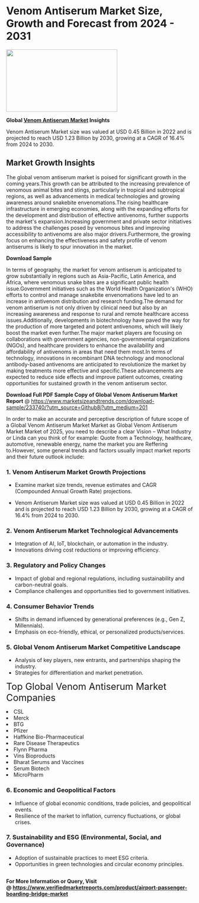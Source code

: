 <H1>Venom Antiserum Market Size, Growth and Forecast from 2024 - 2031</H1><img class="aligncenter size-medium wp-image-584254" src="https://thirdeyenews.in/wp-content/uploads/2024/09/Global-Market-Research-300x168.jpeg" alt="" width="300" height="168" /><p><strong>Global&nbsp;<a href="https://www.marketsizeandtrends.com/download-sample/233740/?utm_source=Github8j?utm_medium=201">Venom Antiserum Market</a> Insights</strong></p><p>Venom Antiserum Market size was valued at USD 0.45 Billion in 2022 and is projected to reach USD 1.23 Billion by 2030, growing at a CAGR of 16.4% from 2024 to 2030.</p><p><h2>Market Growth Insights</h2> <p>The global venom antiserum market is poised for significant growth in the coming years.This growth can be attributed to the increasing prevalence of venomous animal bites and stings, particularly in tropical and subtropical regions, as well as advancements in medical technologies and growing awareness around snakebite envenomations.The rising healthcare infrastructure in emerging economies, along with the expanding efforts for the development and distribution of effective antivenoms, further supports the market's expansion.Increasing government and private sector initiatives to address the challenges posed by venomous bites and improving accessibility to antivenoms are also major drivers.Furthermore, the growing focus on enhancing the effectiveness and safety profile of venom antiserums is likely to spur innovation in the market.</p> <p><strong>Download Sample</strong></p> <p>In terms of geography, the market for venom antiserum is anticipated to grow substantially in regions such as Asia-Pacific, Latin America, and Africa, where venomous snake bites are a significant public health issue.Government initiatives such as the World Health Organization's (WHO) efforts to control and manage snakebite envenomations have led to an increase in antivenom distribution and research funding.The demand for venom antiserum is not only driven by clinical need but also by an increasing awareness and response to rural and remote healthcare access issues.Additionally, developments in biotechnology have paved the way for the production of more targeted and potent antivenoms, which will likely boost the market even further.The major market players are focusing on collaborations with government agencies, non-governmental organizations (NGOs), and healthcare providers to enhance the availability and affordability of antivenoms in areas that need them most.In terms of technology, innovations in recombinant DNA technology and monoclonal antibody-based antivenoms are anticipated to revolutionize the market by making treatments more effective and specific.These advancements are expected to reduce side effects and improve patient outcomes, creating opportunities for sustained growth in the venom antiserum sector.<p><span class=""><strong>Download Full PDF Sample Copy of Global Venom Antiserum Market Report</strong> @ <a href="https://www.marketsizeandtrends.com/download-sample/233740/?utm_source=Github8j?utm_medium=201" target="_blank">https://www.marketsizeandtrends.com/download-sample/233740/?utm_source=Github8j?utm_medium=201</a></span></p><p>In order to make an accurate and perceptive description of future scope of a Global&nbsp;Venom Antiserum Market Market as Global&nbsp;Venom Antiserum Market Market of 2025, you need to describe a clear Vision &ndash; What Industry or Linda can you think of for example: Quote from a Technology, healthcare, automotive, renewable energy, name the market you are Reffering to.However, some general trends and factors usually impact market reports and their future outlook include:</p><h3>1.&nbsp;<strong>Venom Antiserum Market Growth Projections</strong></h3><ul><li>Examine market size trends, revenue estimates and CAGR (Compounded Annual Growth Rate) projections.</li><li><p>Venom Antiserum Market size was valued at USD 0.45 Billion in 2022 and is projected to reach USD 1.23 Billion by 2030, growing at a CAGR of 16.4% from 2024 to 2030.</p></li></ul><h3>2.&nbsp;<strong>Venom Antiserum Market Technological Advancements</strong></h3><ul><li>Integration of AI, IoT, blockchain, or automation in the industry.</li><li>Innovations driving cost reductions or improving efficiency.</li></ul><h3>3.&nbsp;<strong>Regulatory and Policy Changes</strong></h3><ul><li>Impact of global and regional regulations, including sustainability and carbon-neutral goals.</li><li>Compliance challenges and opportunities tied to government initiatives.</li></ul><h3>4.&nbsp;<strong>Consumer Behavior Trends</strong></h3><ul><li>Shifts in demand influenced by generational preferences (e.g., Gen Z, Millennials).</li><li>Emphasis on eco-friendly, ethical, or personalized products/services.</li></ul><h3>5.&nbsp;<strong>Global Venom Antiserum Market Competitive Landscape</strong></h3><ul><li>Analysis of key players, new entrants, and partnerships shaping the industry.</li><li>Strategies for differentiation and market penetration.</li></ul><p data-pm-slice="1 1 []"><span style="color: inherit; font-family: inherit; font-size: 25px;">Top Global Venom Antiserum Market Companies</span></p><div class="" data-test-id=""><p><li>CSL</li><li> Merck</li><li> BTG</li><li> Pfizer</li><li> Haffkine Bio-Pharmaceutical</li><li> Rare Disease Therapeutics</li><li> Flynn Pharma</li><li> Vins Bioproducts</li><li> Bharat Serums and Vaccines</li><li> Serum Biotech</li><li> MicroPharm</li></p></div><h3>6.&nbsp;<strong>Economic and Geopolitical Factors</strong></h3><ul><li>Influence of global economic conditions, trade policies, and geopolitical events.</li><li>Resilience of the market to inflation, currency fluctuations, or global crises.</li></ul><h3>7.&nbsp;<strong>Sustainability and ESG (Environmental, Social, and Governance)</strong></h3><ul><li>Adoption of sustainable practices to meet ESG criteria.</li><li>Opportunities in green technologies and circular economy principles.</li></ul><h2><strong style="font-size: 14px;">For More Information or Query, Visit @&nbsp;</strong><a style="background-color: #ffffff; font-size: 14px;" href="https://www.marketsizeandtrends.com/report/venom-antiserum-market/" target="_blank">https://www.verifiedmarketreports.com/product/airport-passenger-boarding-bridge-market</a></h2>